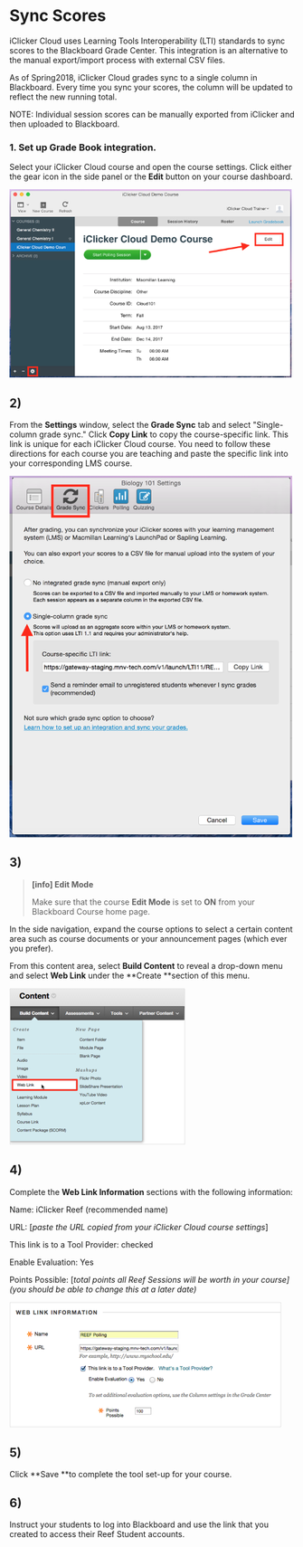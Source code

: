 # Sync Scores

iClicker Cloud uses Learning Tools Interoperability \(LTI\) standards to sync scores to the Blackboard Grade Center. This integration is an alternative to the manual export/import process with external CSV files.

As of Spring2018, iClicker Cloud grades sync to a single column in Blackboard. Every time you sync your scores, the column will be updated to reflect the new running total.

NOTE: Individual session scores can be manually exported from iClicker and then uploaded to Blackboard.

### 1. Set up Grade Book integration. 

Select your iClicker Cloud course and open the course settings. Click either the gear icon in the side panel or the **Edit** button on your course dashboard.

![software demo course screen boxing the &quot;edit&quot; button](/assets/s1.png)

## 2\)

From the **Settings** window, select the **Grade Sync** tab and select "Single-column grade sync." Click **Copy Link** to copy the course-specific link. This link is unique for each iClicker Cloud course. You need to follow these directions for each course you are teaching and paste the specific link into your corresponding LMS course.

![software grade sync portion of settings with single column grade sync selected with reminder option checked](/assets/s2.png)

## 3\)

> **\[info\] Edit Mode**
>
> Make sure that the course **Edit Mode** is set to **ON** from your Blackboard Course home page.

In the side navigation, expand the course options to select a certain content area such as course documents or your announcement pages \(which ever you prefer\).

From this content area, select **Build Content** to reveal a drop-down menu and select **Web Link** under the **Create **section of this menu.

![blackboard content area with web link selected under &quot;build content&quot; drop down](/assets/s3.png)

## 4\)

Complete the **Web Link Information** sections with the following information:

Name: iClicker Reef \(recommended name\)

URL: \[_paste the URL copied from your iClicker Cloud course settings_\]

This link is to a Tool Provider: checked

Enable Evaluation: Yes

Points Possible: \[_total points all Reef Sessions will be worth in your course\] \(you should be able to change this at a later date\)_

![blackboard web link information content build screen with correct example values](/assets/s4.png)

## 5\)

Click **Save **to complete the tool set-up for your course.

## 6\)

Instruct your students to log into Blackboard and use the link that you created to access their Reef Student accounts.

